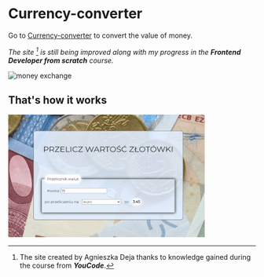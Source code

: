 # Currency-converter
Go to [Currency-converter](https://agnieszkadeja.github.io/Currency-converter/) to convert the value of money.

*The site [^1] is still being improved along with my progress in the ***Frontend Developer from scratch*** course.*

<img src="https://i.postimg.cc/s2K8xTpN/money.png" 
alt="money exchange" width="300" height="300" /></a>

## That's how it works

<img src="https://github.com/AgnieszkaDeja/Currency-converter/blob/main/images/CC.readme.gif?raw=true" 
alt="money exchange" width="400" height="250"/></a>

[^1]: The site created by Agnieszka Deja thanks to knowledge gained during the course from ***YouCode***.
